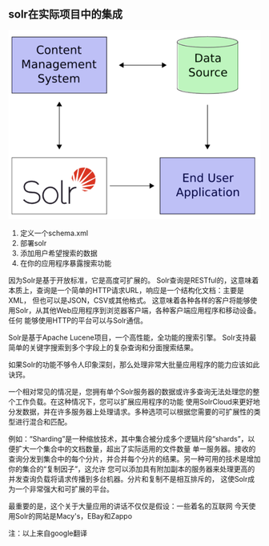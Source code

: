 ## solr在实际项目中的集成

![solr_integration_with_application](../images/solr_integration_with_application.png)

1. 定义一个schema.xml
2. 部署solr
3. 添加用户希望搜索的数据
4. 在你的应用程序暴露搜索功能

因为Solr是基于开放标准，它是高度可扩展的。 Solr查询是RESTful的，这意味着本质上，查询是一个简单的HTTP请求URL，响应是一个结构化文档：主要是XML，
但也可以是JSON，CSV或其他格式。 这意味着各种各样的客户将能够使用Solr，从其他Web应用程序到浏览器客户端，各种客户端应用程序和移动设备。 任何
能够使用HTTP的平台可以与Solr通信。

Solr是基于Apache Lucene项目，一个高性能，全功能的搜索引擎。 Solr支持最简单的关键字搜索到多个字段上的复杂查询和分面搜索结果。

如果Solr的功能不够令人印象深刻，那么处理非常大批量应用程序的能力应该如此诀窍。

一个相对常见的情况是，您拥有单个Solr服务器的数据或许多查询无法处理您的整个工作负载。在这种情况下，您可以扩展应用程序的功能
使用SolrCloud来更好地分发数据，并在许多服务器上处理请求。多种选项可以根据您需要的可扩展性的类型进行混合和匹配。

例如：“Sharding”是一种缩放技术，其中集合被分成多个逻辑片段“shards”，以便扩大一个集合中的文档数量，超出了实际适用的文件数量
单一服务器。接收的查询分发到集合中的每个分片，并合并每个分片的结果。另一种可用的技术是增加你的集合的“复制因子”，这允许
您可以添加具有附加副本的服务器来处理更高的并发查询负载将请求传播到多台机器。分片和复制不是相互排斥的，
这使Solr成为一个非常强大和可扩展的平台。

最重要的是，这个关于大量应用的讲话不仅仅是假设：一些着名的互联网
今天使用Solr的网站是Macy's，EBay和Zappo

注：以上来自google翻译
